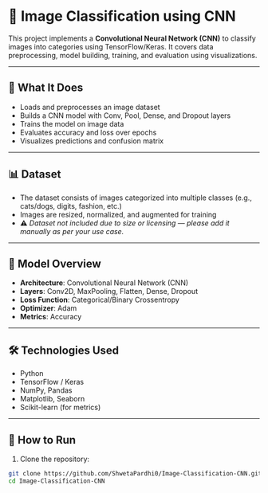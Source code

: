# 🧠 Image Classification using CNN

This project implements a **Convolutional Neural Network (CNN)** to classify images into categories using TensorFlow/Keras. It covers data preprocessing, model building, training, and evaluation using visualizations.

---

## 🚀 What It Does

- Loads and preprocesses an image dataset
- Builds a CNN model with Conv, Pool, Dense, and Dropout layers
- Trains the model on image data
- Evaluates accuracy and loss over epochs
- Visualizes predictions and confusion matrix

---

## 📊 Dataset

- The dataset consists of images categorized into multiple classes (e.g., cats/dogs, digits, fashion, etc.)
- Images are resized, normalized, and augmented for training
- ⚠️ _Dataset not included due to size or licensing — please add it manually as per your use case._

---

## 🧠 Model Overview

- **Architecture**: Convolutional Neural Network (CNN)
- **Layers**: Conv2D, MaxPooling, Flatten, Dense, Dropout
- **Loss Function**: Categorical/Binary Crossentropy
- **Optimizer**: Adam
- **Metrics**: Accuracy

---

## 🛠️ Technologies Used

- Python
- TensorFlow / Keras
- NumPy, Pandas
- Matplotlib, Seaborn
- Scikit-learn (for metrics)

---

## 🧪 How to Run

1. Clone the repository:
```bash
git clone https://github.com/ShwetaPardhi0/Image-Classification-CNN.git
cd Image-Classification-CNN
